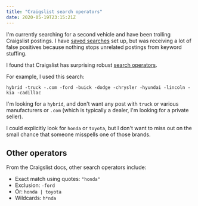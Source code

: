 ```yaml
---
title: "Craigslist search operators"
date: 2020-05-19T23:15:21Z
---
```


I'm currently searching for a second vehicle and have been trolling Craigslist postings.
I have [saved searches](https://www.craigslist.org/about/saved_searches_and_alerts) set up, but was receiving a lot of false positives because nothing stops unrelated postings from keyword stuffing.

I found that Craigslist has surprising robust [search operators](https://www.craigslist.org/about/help/search).

For example, I used this search:

```
hybrid -truck -.com -ford -buick -dodge -chrysler -hyundai -lincoln -kia -cadillac
```

I'm looking for a `hybrid`, and don't want any post with `truck` or various manufacturers or `.com` (which is typically a dealer, I'm looking for a private seller).

I could explicitly look for `honda` or `toyota`, but I don't want to miss out on the small chance that someone misspells one of those brands.

## Other operators

From the Craigslist docs, other search operators include:
- Exact match using quotes: `"honda"`
- Exclusion: `-ford`
- Or: `honda | toyota`
- Wildcards: `h*nda`
